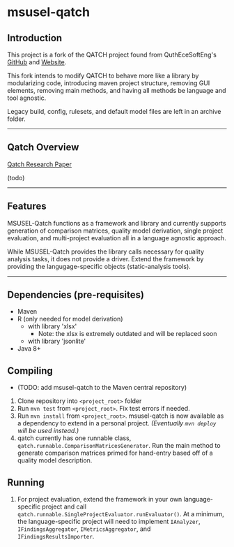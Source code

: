 # msusel-qatch
## Introduction
This project is a fork of the QATCH project found from QuthEceSoftEng's [GitHub](https://github.com/AuthEceSoftEng/qatch) and [Website](http://83.212.105.167:8080/OnlineProjectEvaluator/).  

This fork intends to modify QATCH to behave more like a library by modularizing code, introducing maven project structure, removing GUI elements, removing main methods, and having all methods be language and tool agnostic.

Legacy build, config, rulesets, and default model files are left in an archive folder.
___

## Qatch Overview
[Qatch Research Paper](https://www.sciencedirect.com/science/article/pii/S0957417417303883)

(todo)
___

## Features
MSUSEL-Qatch functions as a framework and library and currently supports generation of comparison matrices, quality model derivation, single project evaluation, and multi-project evaluation all in a language agnostic approach.  

While MSUSEL-Qatch provides the library calls necessary for quality analysis tasks, it does not provide a driver. Extend the framework by providing the langugage-specific objects (static-analysis tools). 
___

## Dependencies (pre-requisites)
- Maven
- R (only needed for model derivation)
  - with library 'xlsx'
    - Note: the xlsx is extremely outdated and will be replaced soon
  - with library 'jsonlite'
- Java 8+

## Compiling
- (TODO: add msusel-qatch to the Maven central repository)
1. Clone repository into `<project_root>` folder
2. Run `mvn test` from `<project_root>`. Fix test errors if needed.
3. Run `mvn install` from `<project_root>`. 
msusel-qatch is now available as a dependency to extend in a personal project. 
*(Eventually `mvn deploy` will be used instead.)*
4. qatch currently has one runnable class, `qatch.runnable.ComparisonMatricesGenerator`. 
Run the main method to generate comparison matrices primed for hand-entry based off of a quality model description.

## Running
1. For project evaluation, extend the framework in your own language-specific project and call `qatch.runnable.SingleProjectEvaluator.runEvaluator()`. At a minimum, the language-specific project will need to implement `IAnalyzer`, `IFindingsAggregator`, `IMetricsAggregator`, and `IFindingsResultsImporter`.
